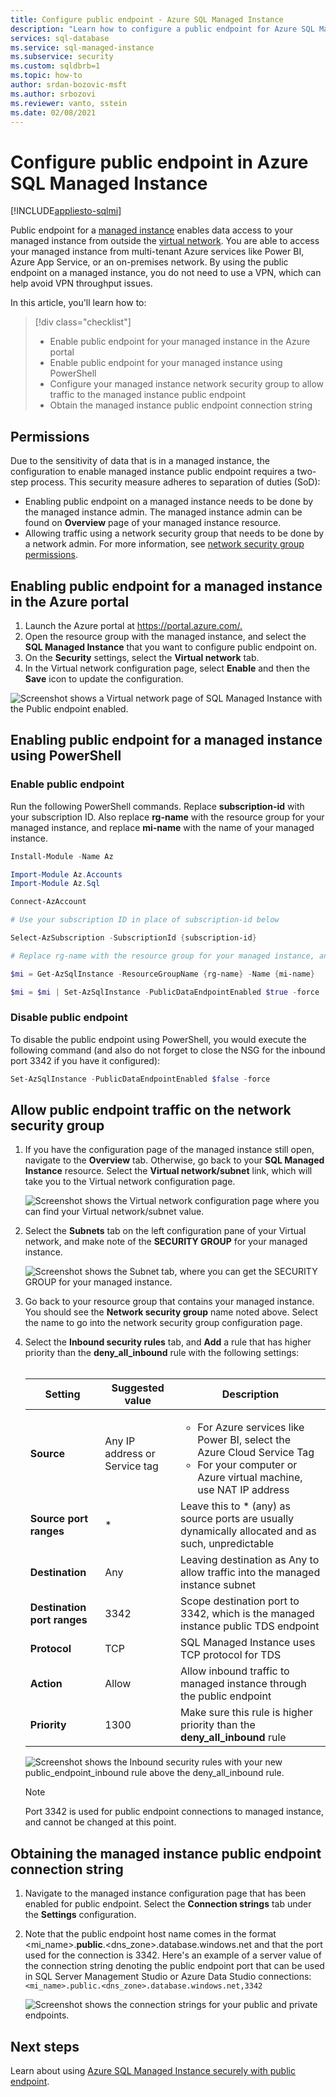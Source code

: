 ```yaml
---
title: Configure public endpoint - Azure SQL Managed Instance
description: "Learn how to configure a public endpoint for Azure SQL Managed Instance"
services: sql-database
ms.service: sql-managed-instance
ms.subservice: security
ms.custom: sqldbrb=1
ms.topic: how-to
author: srdan-bozovic-msft
ms.author: srbozovi
ms.reviewer: vanto, sstein
ms.date: 02/08/2021
---
```

# Configure public endpoint in Azure SQL Managed Instance
[!INCLUDE[appliesto-sqlmi](../includes/appliesto-sqlmi.md)]

Public endpoint for a [managed instance](./sql-managed-instance-paas-overview.md) enables data access to your managed instance from outside the [virtual network](../../virtual-network/virtual-networks-overview.md). You are able to access your managed instance from multi-tenant Azure services like Power BI, Azure App Service, or an on-premises network. By using the public endpoint on a managed instance, you do not need to use a VPN, which can help avoid VPN throughput issues.

In this article, you'll learn how to:

> [!div class="checklist"]
>
> - Enable public endpoint for your managed instance in the Azure portal
> - Enable public endpoint for your managed instance using PowerShell
> - Configure your managed instance network security group to allow traffic to the managed instance public endpoint
> - Obtain the managed instance public endpoint connection string

## Permissions

Due to the sensitivity of data that is in a managed instance, the configuration to enable managed instance public endpoint requires a two-step process. This security measure adheres to separation of duties (SoD):

- Enabling public endpoint on a managed instance needs to be done by the managed instance admin. The managed instance admin can be found on **Overview** page of your managed instance resource.
- Allowing traffic using a network security group that needs to be done by a network admin. For more information, see [network security group permissions](../../virtual-network/manage-network-security-group.md#permissions).

## Enabling public endpoint for a managed instance in the Azure portal

1. Launch the Azure portal at <https://portal.azure.com/.>
1. Open the resource group with the managed instance, and select the **SQL Managed Instance** that you want to configure public endpoint on.
1. On the **Security** settings, select the **Virtual network** tab.
1. In the Virtual network configuration page, select **Enable** and then the **Save** icon to update the configuration.

![Screenshot shows a Virtual network page of SQL Managed Instance with the Public endpoint enabled.](./media/public-endpoint-configure/mi-vnet-config.png)

## Enabling public endpoint for a managed instance using PowerShell

### Enable public endpoint

Run the following PowerShell commands. Replace **subscription-id** with your subscription ID. Also replace **rg-name** with the resource group for your managed instance, and replace **mi-name** with the name of your managed instance.

```powershell
Install-Module -Name Az

Import-Module Az.Accounts
Import-Module Az.Sql

Connect-AzAccount

# Use your subscription ID in place of subscription-id below

Select-AzSubscription -SubscriptionId {subscription-id}

# Replace rg-name with the resource group for your managed instance, and replace mi-name with the name of your managed instance

$mi = Get-AzSqlInstance -ResourceGroupName {rg-name} -Name {mi-name}

$mi = $mi | Set-AzSqlInstance -PublicDataEndpointEnabled $true -force
```

### Disable public endpoint

To disable the public endpoint using PowerShell, you would execute the following command (and also do not forget to close the NSG for the inbound port 3342 if you have it configured):

```powershell
Set-AzSqlInstance -PublicDataEndpointEnabled $false -force
```

## Allow public endpoint traffic on the network security group

1. If you have the configuration page of the managed instance still open, navigate to the **Overview** tab. Otherwise, go back to your **SQL Managed Instance** resource. Select the **Virtual network/subnet** link, which will take you to the Virtual network configuration page.

    ![Screenshot shows the Virtual network configuration page where you can find your Virtual network/subnet value.](./media/public-endpoint-configure/mi-overview.png)

1. Select the **Subnets** tab on the left configuration pane of your Virtual network, and make note of the **SECURITY GROUP** for your managed instance.

    ![Screenshot shows the Subnet tab, where you can get the SECURITY GROUP for your managed instance.](./media/public-endpoint-configure/mi-vnet-subnet.png)

1. Go back to your resource group that contains your managed instance. You should see the **Network security group** name noted above. Select the name to go into the network security group configuration page.

1. Select the **Inbound security rules** tab, and **Add** a rule that has higher priority than the **deny_all_inbound** rule with the following settings: </br> </br>

    |Setting  |Suggested value  |Description  |
    |---------|---------|---------|
    |**Source**     |Any IP address or Service tag         |<ul><li>For Azure services like Power BI, select the Azure Cloud Service Tag</li> <li>For your computer or Azure virtual machine, use NAT IP address</li></ul> |
    |**Source port ranges**     |* |Leave this to * (any) as source ports are usually dynamically allocated and as such, unpredictable |
    |**Destination**     |Any         |Leaving destination as Any to allow traffic into the managed instance subnet |
    |**Destination port ranges**     |3342         |Scope destination port to 3342, which is the managed instance public TDS endpoint |
    |**Protocol**     |TCP         |SQL Managed Instance uses TCP protocol for TDS |
    |**Action**     |Allow         |Allow inbound traffic to managed instance through the public endpoint |
    |**Priority**     |1300         |Make sure this rule is higher priority than the **deny_all_inbound** rule |

    ![Screenshot shows the Inbound security rules with your new public_endpoint_inbound rule above the deny_all_inbound rule.](./media/public-endpoint-configure/mi-nsg-rules.png)

    > [!NOTE]
    > Port 3342 is used for public endpoint connections to managed instance, and cannot be changed at this point.

## Obtaining the managed instance public endpoint connection string

1. Navigate to the managed instance configuration page that has been enabled for public endpoint. Select the **Connection strings** tab under the **Settings** configuration.
1. Note that the public endpoint host name comes in the format <mi_name>.**public**.<dns_zone>.database.windows.net and that the port used for the connection is 3342. Here's an example of a server value of the connection string denoting the public endpoint port that can be used in SQL Server Management Studio or Azure Data Studio connections: `<mi_name>.public.<dns_zone>.database.windows.net,3342`

    ![Screenshot shows the connection strings for your public and private endpoints.](./media/public-endpoint-configure/mi-public-endpoint-conn-string.png)

## Next steps

Learn about using [Azure SQL Managed Instance securely with public endpoint](public-endpoint-overview.md).
